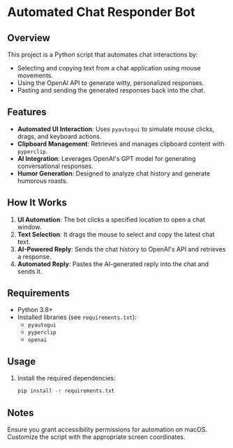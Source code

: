 # Automated Chat Responder Bot

## Overview
This project is a Python script that automates chat interactions by:
- Selecting and copying text from a chat application using mouse movements.
- Using the OpenAI API to generate witty, personalized responses.
- Pasting and sending the generated responses back into the chat.

## Features
- **Automated UI Interaction**: Uses `pyautogui` to simulate mouse clicks, drags, and keyboard actions.
- **Clipboard Management**: Retrieves and manages clipboard content with `pyperclip`.
- **AI Integration**: Leverages OpenAI's GPT model for generating conversational responses.
- **Humor Generation**: Designed to analyze chat history and generate humorous roasts.

## How It Works
1. **UI Automation**: The bot clicks a specified location to open a chat window.
2. **Text Selection**: It drags the mouse to select and copy the latest chat text.
3. **AI-Powered Reply**: Sends the chat history to OpenAI's API and retrieves a response.
4. **Automated Reply**: Pastes the AI-generated reply into the chat and sends it.

## Requirements
- Python 3.8+
- Installed libraries (see `requirements.txt`):
  - `pyautogui`
  - `pyperclip`
  - `openai`

## Usage
1. Install the required dependencies:
   ```bash
   pip install -r requirements.txt

## Notes
Ensure you grant accessibility permissions for automation on macOS.
Customize the script with the appropriate screen coordinates.
